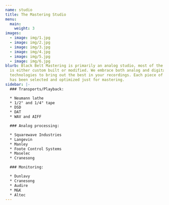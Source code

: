 ```yaml
---
name: studio
title: The Mastering Studio
menu:
  main:
    weight: 3
images:
  - image: img/1.jpg
  - image: img/2.jpg
  - image: img/3.jpg
  - image: img/4.jpg
  - image: img/5.jpg
  - image: img/6.jpg
blurb: Black Belt Mastering is primarily an analog studio, most of the equipment
  is either custom built or modified. We embrace both analog and digital
  technologies to bring out the best in your recordings. Each piece of equipment
  has been selected and optimized just for mastering.
sidebar: |-
  ### Transports/Playback:

  * Neumann lathe
  * 1/2" and 1/4" tape
  * DSD
  * DAT
  * WAV and AIFF

  ### Analog processing:

  * Squarewave Industries
  * Langevin
  * Manley
  * Foote Control Systems
  * Maselec
  * Cranesong

  ### Monitoring:

  * Dunlavy
  * Cranesong
  * Audire
  * M&K
  * Altec
---
```


